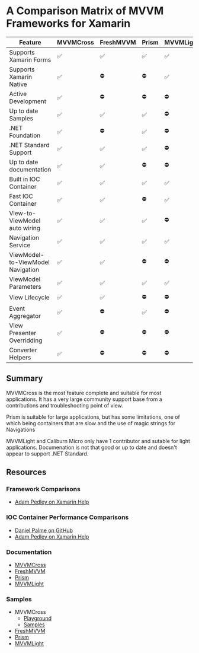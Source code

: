 # A Comparison Matrix of MVVM Frameworks for Xamarin

|Feature|MVVMCross|FreshMVVM|Prism    |MVVMLight|
|---------|---------|---------|-----|---------|
|Supports Xamarin Forms|:white_check_mark:|:white_check_mark:|:white_check_mark:|:white_check_mark:|
|Supports Xamarin Native|:white_check_mark:|:no_entry:|:no_entry:|:white_check_mark:|
|Active Development|:white_check_mark:|:no_entry:|:no_entry:|:no_entry:|
|Up to date Samples|:white_check_mark:|:white_check_mark:|:white_check_mark:|:no_entry:|
|.NET Foundation|:white_check_mark:|:no_entry:|:white_check_mark:|:no_entry:|
|.NET Standard Support|:white_check_mark:|:white_check_mark:|:white_check_mark:|:no_entry:|
|Up to date documentation|:white_check_mark:|:white_check_mark:|:no_entry:|:no_entry:|
|Built in IOC Container|:white_check_mark:|:white_check_mark:|:white_check_mark:|:white_check_mark:|
|Fast IOC Container|:white_check_mark:|:white_check_mark:|:no_entry:|:white_check_mark:|
|View-to-ViewModel auto wiring|:white_check_mark:|:white_check_mark:|:white_check_mark:|:no_entry:|
|Navigation Service|:white_check_mark:|:white_check_mark:|:white_check_mark:|:white_check_mark:|
|ViewModel-to-ViewModel Navigation|:white_check_mark:|:white_check_mark:|:no_entry:|:no_entry:|
|ViewModel Parameters|:white_check_mark:|:white_check_mark:|:white_check_mark:|:white_check_mark:|
|View Lifecycle|:white_check_mark:|:white_check_mark:|:no_entry:|:no_entry:|
|Event Aggregator|:white_check_mark:|:no_entry:|:white_check_mark:|:no_entry:|
|View Presenter Overridding|:white_check_mark:|:no_entry:|:no_entry:|:no_entry:|
|Converter Helpers|:white_check_mark:|:no_entry:|:no_entry:|:no_entry:|


## Summary

MVVMCross is the most feature complete and suitable for most applications. It has a very large community support base from a contributions and troubleshooting point of view. 

Prism is suitable for large applications, but has some limitations, one of which being containers that are slow and the use of magic strings for Navigations

MVVMLight and Caliburn Micro only have 1 contributor and sutable for light applications. Documenation is not that good or up to date and doesn't appear to support .NET Standard. 




## Resources

### Framework Comparisons
- [Adam Pedley on Xamarin Help](https://xamarinhelp.com/use-xamarin-forms-mvvm-framework/)

### IOC Container Performance Comparisons

- [Daniel Palme on GitHub](https://github.com/danielpalme/IocPerformance)
- [Adam Pedley on Xamarin Help](https://xamarinhelp.com/ioc-container-performance/)

### Documentation

- [MVVMCross](https://www.mvvmcross.com/documentation/)
- [FreshMVVM](https://github.com/rid00z/FreshMvvm)
- [Prism](http://prismlibrary.github.io/docs/)
- [MVVMLight](https://galasoft.ch/posts/2014/07/using-xamarin-forms-with-mvvmlight)

### Samples

- MVVMCross
  - [Playground](https://github.com/MvvmCross/MvvmCross/tree/develop/Projects/Playground)
  - [Samples](https://github.com/MvvmCross/MvvmCross-Samples)
- [FreshMVVM](https://github.com/rid00z/FreshMvvm/tree/master/samples)
- [Prism](https://github.com/PrismLibrary/Prism-Samples-Forms.git)
- [MVVMLight](https://github.com/lbugnion/sample-crossplatform-flowers.git)


